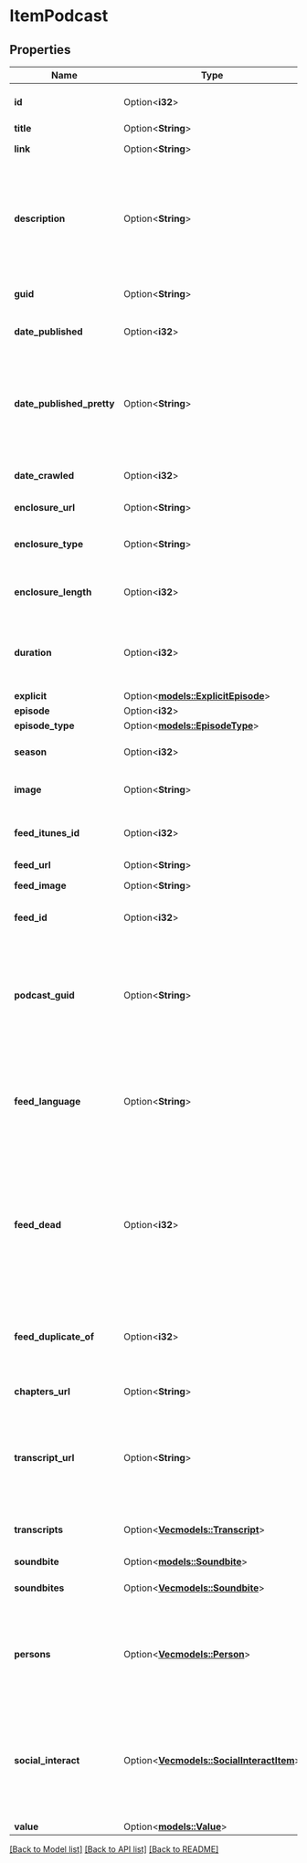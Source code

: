 # ItemPodcast

## Properties

Name | Type | Description | Notes
------------ | ------------- | ------------- | -------------
**id** | Option<**i32**> | The internal PodcastIndex.org episode ID.  | [optional]
**title** | Option<**String**> | Name of the feed  | [optional]
**link** | Option<**String**> | The channel-level link in the feed  | [optional]
**description** | Option<**String**> | The item-level description of the episode.   Uses the longer of the possible fields in the feed: `<description>`, `<itunes:summary>` and `<content:encoded>`  | [optional]
**guid** | Option<**String**> | The unique identifier for the episode  | [optional]
**date_published** | Option<**i32**> | The date and time the episode was published  | [optional]
**date_published_pretty** | Option<**String**> | The date and time the episode was published formatted as a human readable string.   Note: uses the PodcastIndex server local time to do conversion.  | [optional]
**date_crawled** | Option<**i32**> | The time this episode was found in the feed  | [optional]
**enclosure_url** | Option<**String**> | URL/link to the episode file  | [optional]
**enclosure_type** | Option<**String**> | The Content-Type for the item specified by the `enclosureUrl`  | [optional]
**enclosure_length** | Option<**i32**> | The length of the item specified by the `enclosureUrl` in bytes  | [optional]
**duration** | Option<**i32**> | The estimated length of the item specified by the `enclosureUrl` in seconds. Will be null for `liveItem`.  | [optional]
**explicit** | Option<[**models::ExplicitEpisode**](explicit_episode.md)> |  | [optional]
**episode** | Option<**i32**> | Episode number  | [optional]
**episode_type** | Option<[**models::EpisodeType**](episodeType.md)> |  | [optional]
**season** | Option<**i32**> | Season number. May be null for `liveItem`.  | [optional]
**image** | Option<**String**> | The item-level image for the episode  | [optional]
**feed_itunes_id** | Option<**i32**> | The iTunes ID of this feed if there is one, and we know what it is.  | [optional]
**feed_url** | Option<**String**> | Current feed URL  | [optional]
**feed_image** | Option<**String**> | The channel-level image element.  | [optional]
**feed_id** | Option<**i32**> | The internal PodcastIndex.org Feed ID.  | [optional]
**podcast_guid** | Option<**String**> | The GUID from the `podcast:guid` tag in the feed. This value is a unique, global identifier for the podcast.   See the namespace spec for [guid](https://github.com/Podcastindex-org/podcast-namespace/blob/main/docs/1.0.md#guid) for details.  | [optional]
**feed_language** | Option<**String**> | The channel-level language specification of the feed.  Languages accord with the [RSS Language Spec](https://www.rssboard.org/rss-language-codes).  | [optional]
**feed_dead** | Option<**i32**> | At some point, we give up trying to process a feed and mark it as dead. This is usually after 1000 errors without a successful pull/parse cycle. Once the feed is marked dead, we only check it once per month.  | [optional]
**feed_duplicate_of** | Option<**i32**> | The internal PodcastIndex.org Feed ID this feed duplicates. May be null except in `podcasts/dead`.  | [optional]
**chapters_url** | Option<**String**> | Link to the JSON file containing the episode chapters  | [optional]
**transcript_url** | Option<**String**> | Link to the file containing the episode transcript   Note: in most use cases, the `transcripts` value should be used instead  | [optional]
**transcripts** | Option<[**Vec<models::Transcript>**](transcript.md)> | List of transcripts for the episode. May not be reported.  | [optional]
**soundbite** | Option<[**models::Soundbite**](soundbite.md)> |  | [optional]
**soundbites** | Option<[**Vec<models::Soundbite>**](soundbite.md)> | Soundbites for episode. May not be reported.  | [optional]
**persons** | Option<[**Vec<models::Person>**](person.md)> | List of people with an interest in this episode. May not be reported.   See the [podcast namespace spec](https://github.com/Podcastindex-org/podcast-namespace/blob/main/docs/1.0.md#person) for more information.  | [optional]
**social_interact** | Option<[**Vec<models::SocialInteractItem>**](socialInteract_item.md)> | List the social interact data found in the podcast feed. May not be reported.   See the [podcast namespace spec](https://github.com/Podcastindex-org/podcast-namespace/blob/main/docs/1.0.md#social-interact) for more information.  | [optional]
**value** | Option<[**models::Value**](value.md)> |  | [optional]

[[Back to Model list]](../README.md#documentation-for-models) [[Back to API list]](../README.md#documentation-for-api-endpoints) [[Back to README]](../README.md)


